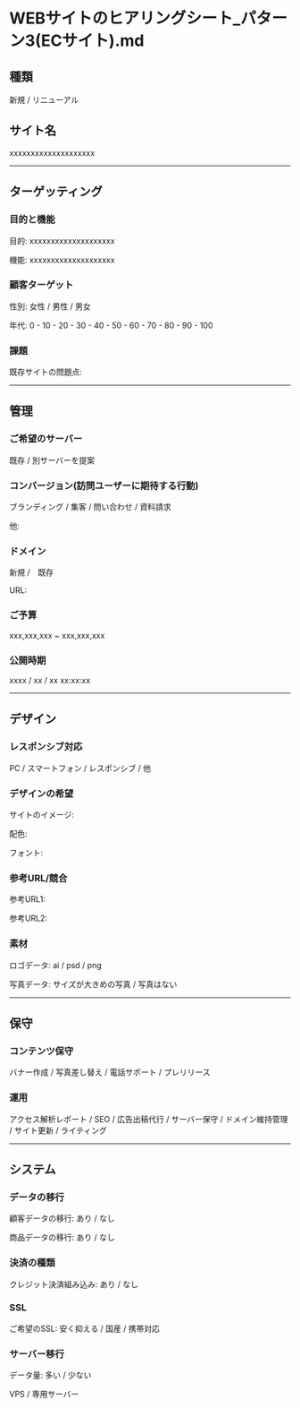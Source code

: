 WEBサイトのヒアリングシート_パターン3(ECサイト).md
===

## 種類

新規 / リニューアル

## サイト名

xxxxxxxxxxxxxxxxxxxx

---

## ターゲッティング

### 目的と機能

目的: xxxxxxxxxxxxxxxxxxxx

機能: xxxxxxxxxxxxxxxxxxxx

### 顧客ターゲット

性別: 女性 / 男性 / 男女

年代: 0 - 10 - 20 - 30 - 40 - 50 - 60 - 70 - 80 - 90 - 100

### 課題

既存サイトの問題点:

---

## 管理

### ご希望のサーバー

既存 / 別サーバーを提案

### コンバージョン(訪問ユーザーに期待する行動)

ブランディング / 集客 / 問い合わせ / 資料請求

他:

### ドメイン

新規 /　既存

URL:

### ご予算

xxx,xxx,xxx ~ xxx,xxx,xxx

### 公開時期

xxxx / xx / xx xx:xx:xx

---

## デザイン

### レスポンシブ対応

PC / スマートフォン / レスポンシブ / 他

### デザインの希望

サイトのイメージ:

配色:

フォント:

### 参考URL/競合

参考URL1:

参考URL2:

### 素材

ロゴデータ: ai / psd / png

写真データ: サイズが大きめの写真 / 写真はない

---

## 保守

### コンテンツ保守

バナー作成 / 写真差し替え / 電話サポート / プレリリース

### 運用

アクセス解析レポート / SEO / 広告出稿代行 / サーバー保守 / ドメイン維持管理 / サイト更新 / ライティング

---

## システム

### データの移行

顧客データの移行: あり / なし

商品データの移行: あり / なし

### 決済の種類

クレジット決済組み込み: あり / なし

### SSL

ご希望のSSL: 安く抑える / 国産 / 携帯対応

### サーバー移行

データ量: 多い / 少ない

VPS / 専用サーバー


